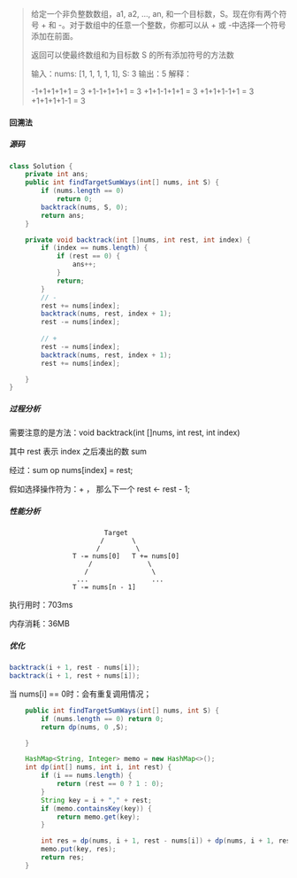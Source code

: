 >给定一个非负整数数组，a1, a2, ..., an, 和一个目标数，S。现在你有两个符号 + 和 -。对于数组中的任意一个整数，你都可以从 + 或 -中选择一个符号添加在前面。
>
>返回可以使最终数组和为目标数 S 的所有添加符号的方法数
>
>输入：nums: [1, 1, 1, 1, 1], S: 3
>输出：5
>解释：
>
>-1+1+1+1+1 = 3
>+1-1+1+1+1 = 3
>+1+1-1+1+1 = 3
>+1+1+1-1+1 = 3
>+1+1+1+1-1 = 3



#### 回溯法

##### 源码

```java
class Solution {
    private int ans;
    public int findTargetSumWays(int[] nums, int S) {
        if (nums.length == 0)
            return 0;
        backtrack(nums, S, 0);
        return ans;
    }

    private void backtrack(int []nums, int rest, int index) {
        if (index == nums.length) {
            if (rest == 0) {
                ans++;
            }
            return;
        }
        // - 
        rest += nums[index];
        backtrack(nums, rest, index + 1);
        rest -= nums[index];
        
        // +
        rest -= nums[index];
        backtrack(nums, rest, index + 1);
        rest += nums[index];

    }
}
```

##### 过程分析

需要注意的是方法：void backtrack(int []nums, int rest, int index) 

其中 rest 表示 index 之后凑出的数 sum

经过：sum op nums[index] = rest;

假如选择操作符为：+ ， 那么下一个 rest <- rest - 1;

##### 性能分析

```asciiarmor
						Target 
					   / 	   \
                      /		    \
			    T -= nums[0]   T += nums[0]
			    	/			   \
			       /				\
			     ...				...
			    T -= nums[n - 1]
```

执行用时：703ms

内存消耗：36MB

##### 优化

```java
backtrack(i + 1, rest - nums[i]);
backtrack(i + 1, rest + nums[i]);
```

当 nums[i] == 0时：会有重复调用情况；

```java
    public int findTargetSumWays(int[] nums, int S) {
        if (nums.length == 0) return 0;
        return dp(nums, 0 ,S);

    }

    HashMap<String, Integer> memo = new HashMap<>();
    int dp(int[] nums, int i, int rest) {
        if (i == nums.length) {
            return (rest == 0 ? 1 : 0);
        }
        String key = i + "," + rest;
        if (memo.containsKey(key)) {
            return memo.get(key);
        }

        int res = dp(nums, i + 1, rest - nums[i]) + dp(nums, i + 1, rest + nums[i]);
        memo.put(key, res);
        return res;
    }
```








